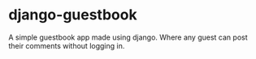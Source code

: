 # django-guestbook

A simple guestbook app made using django. Where any guest can post their comments without logging in.
